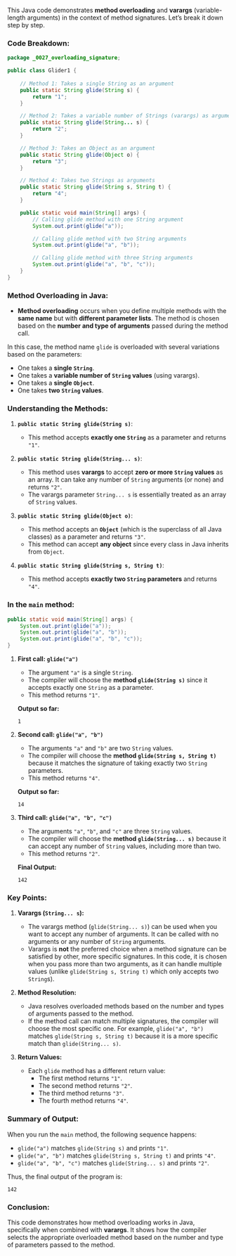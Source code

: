 This Java code demonstrates **method overloading** and **varargs** (variable-length arguments) in the context of method signatures. Let’s break it down step by step.

### **Code Breakdown:**

```java
package _0027_overloading_signature;

public class Glider1 {
    
    // Method 1: Takes a single String as an argument
    public static String glide(String s) {
        return "1";
    }

    // Method 2: Takes a variable number of Strings (varargs) as arguments
    public static String glide(String... s) {
        return "2";
    }

    // Method 3: Takes an Object as an argument
    public static String glide(Object o) {
        return "3";
    }

    // Method 4: Takes two Strings as arguments
    public static String glide(String s, String t) {
        return "4";
    }

    public static void main(String[] args) {
        // Calling glide method with one String argument
        System.out.print(glide("a")); 

        // Calling glide method with two String arguments
        System.out.print(glide("a", "b"));

        // Calling glide method with three String arguments
        System.out.print(glide("a", "b", "c"));
    }
}
```

### **Method Overloading in Java:**
- **Method overloading** occurs when you define multiple methods with the **same name** but with **different parameter lists**. The method is chosen based on the **number and type of arguments** passed during the method call.

In this case, the method name `glide` is overloaded with several variations based on the parameters:
- One takes a **single `String`**.
- One takes a **variable number of `String` values** (using varargs).
- One takes a **single `Object`**.
- One takes **two `String` values**.

### **Understanding the Methods:**

1. **`public static String glide(String s)`**:
    - This method accepts **exactly one `String`** as a parameter and returns `"1"`.

2. **`public static String glide(String... s)`**:
    - This method uses **varargs** to accept **zero or more `String` values** as an array. It can take any number of `String` arguments (or none) and returns `"2"`.
    - The varargs parameter `String... s` is essentially treated as an array of `String` values.

3. **`public static String glide(Object o)`**:
    - This method accepts an **`Object`** (which is the superclass of all Java classes) as a parameter and returns `"3"`.
    - This method can accept **any object** since every class in Java inherits from `Object`.

4. **`public static String glide(String s, String t)`**:
    - This method accepts **exactly two `String` parameters** and returns `"4"`.

### **In the `main` method:**

```java
public static void main(String[] args) {
    System.out.print(glide("a")); 
    System.out.print(glide("a", "b"));
    System.out.print(glide("a", "b", "c"));
}
```

1. **First call: `glide("a")`**
    - The argument `"a"` is a single `String`.
    - The compiler will choose the **method `glide(String s)`** since it accepts exactly one `String` as a parameter.
    - This method returns `"1"`.

   **Output so far:**
   ```
   1
   ```

2. **Second call: `glide("a", "b")`**
    - The arguments `"a"` and `"b"` are two `String` values.
    - The compiler will choose the **method `glide(String s, String t)`** because it matches the signature of taking exactly two `String` parameters.
    - This method returns `"4"`.

   **Output so far:**
   ```
   14
   ```

3. **Third call: `glide("a", "b", "c")`**
    - The arguments `"a"`, `"b"`, and `"c"` are three `String` values.
    - The compiler will choose the **method `glide(String... s)`** because it can accept any number of `String` values, including more than two.
    - This method returns `"2"`.

   **Final Output:**
   ```
   142
   ```

### **Key Points:**

1. **Varargs (`String... s`):**
    - The varargs method (`glide(String... s)`) can be used when you want to accept any number of arguments. It can be called with no arguments or any number of `String` arguments.
    - Varargs is **not** the preferred choice when a method signature can be satisfied by other, more specific signatures. In this code, it is chosen when you pass more than two arguments, as it can handle multiple values (unlike `glide(String s, String t)` which only accepts two `String`s).

2. **Method Resolution:**
    - Java resolves overloaded methods based on the number and types of arguments passed to the method.
    - If the method call can match multiple signatures, the compiler will choose the most specific one. For example, `glide("a", "b")` matches `glide(String s, String t)` because it is a more specific match than `glide(String... s)`.

3. **Return Values:**
    - Each `glide` method has a different return value:
        - The first method returns `"1"`.
        - The second method returns `"2"`.
        - The third method returns `"3"`.
        - The fourth method returns `"4"`.

### **Summary of Output:**

When you run the `main` method, the following sequence happens:
- `glide("a")` matches `glide(String s)` and prints `"1"`.
- `glide("a", "b")` matches `glide(String s, String t)` and prints `"4"`.
- `glide("a", "b", "c")` matches `glide(String... s)` and prints `"2"`.

Thus, the final output of the program is:
```
142
```

### **Conclusion:**
This code demonstrates how method overloading works in Java, specifically when combined with **varargs**. It shows how the compiler selects the appropriate overloaded method based on the number and type of parameters passed to the method.